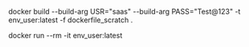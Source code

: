 docker build --build-arg USR="saas" --build-arg PASS="Test@123"  -t env_user:latest -f dockerfile_scratch .

docker run --rm -it env_user:latest